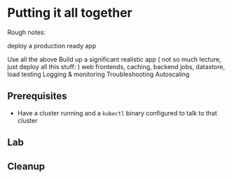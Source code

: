 # Putting it all together

Rough notes:

deploy a production ready app

Use all the above
Build up a significant realistic app
( not so much lecture, just deploy all this stuff: )
web frontends, caching, backend jobs, datastore, load testing
Logging & monitoring
Troubleshooting
Autoscaling

## Prerequisites

* Have a cluster running and a `kubectl` binary configured to talk to
  that cluster

## Lab

## Cleanup

